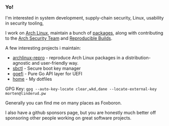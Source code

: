 ### Yo!

I'm interested in system development, supply-chain security, Linux, usability in security tooling, 

I work on [Arch Linux](https://www.archlinux.org/), maintain a bunch of [packages](https://github.com/Foxboron/archlinux-pkgbuilds), along with contributing to the [Arch Security
Team](https://wiki.archlinux.org/index.php/Arch_Security_Team) and [Reproducible Builds](https://reproducible-builds.org/).

A few interesting projects i maintain:
* [archlinux-repro](https://github.com/archlinux/archlinux-repro) - reproduce Arch Linux packages in a distribution-agnostic and user-friendly way.
* [sbctl](https://github.com/Foxboron/sbctl) - Secure boot key manager
* [goefi](https://github.com/Foxboron/goefi) - Pure Go API layer for UEFI
* [home](https://github.com/Foxboron/home) - My dotfiles

GPG Key: `gpg --auto-key-locate clear,wkd,dane --locate-external-key morten@linderud.pw`

Generally you can find me on many places as Foxboron.

I also have a github sponsors page, but you are honestly much better off sponsoring other people working on great software projects.
